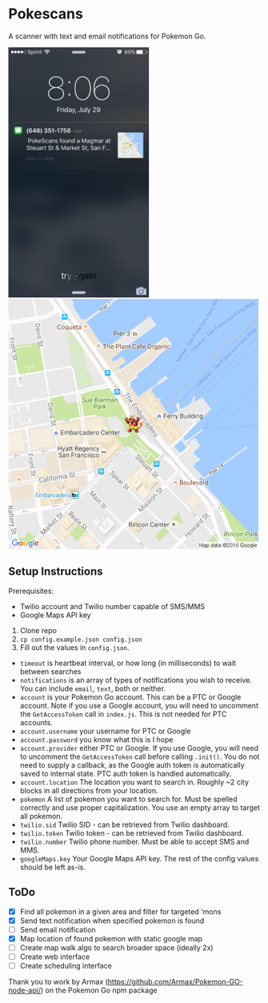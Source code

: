 # Pokescans
A scanner with text and email notifications for Pokemon Go.

<img src="./pokescans_text.png" height="500">
<img src="./pokescans_map.png" height="500">

## Setup Instructions

Prerequisites:
- Twilio account and Twilio number capable of SMS/MMS
- Google Maps API key

1. Clone repo
2. `cp config.example.json config.json`
3. Fill out the values in `config.json`.
  * `timeout` is heartbeat interval, or how long (in milliseconds) to wait between searches
  * `notifications` is an array of types of notifications you wish to receive. You can include `email`, `text`, both or neither.
  * `account` is your Pokemon Go account. This can be a PTC or Google account. Note if you use a Google account, you will need to uncomment the `GetAccessToken` call in `index.js`. This is not needed for PTC accounts.
  * `account.username` your username for PTC or Google
  * `account.password` you know what this is I hope
  * `account.provider` either PTC or Google. If you use Google, you will need to uncomment the `GetAccessToken` call before calling `.init()`. You do not need to supply a callback, as the Google auth token is automatically saved to internal state. PTC auth token is handled automatically.
  * `account.location` The location you want to search in. Roughly ~2 city blocks in all directions from your location.
  * `pokemon` A list of pokemon you want to search for. Must be spelled correctly and use proper capitalization. You use an empty array to target all pokemon.
  * `twilio.sid` Twilio SID - can be retrieved from Twilio dashboard.
  * `twilio.token` Twilio token - can be retrieved from Twilio dashboard.
  * `twilio.number` Twilio phone number. Must be able to accept SMS and MMS.
  * `googleMaps.key` Your Google Maps API key. The rest of the config values should be left as-is.

## ToDo
- [x] Find all pokemon in a given area and filter for targeted 'mons
- [x] Send text notification when specified pokemon is found
- [ ] Send email notification
- [x] Map location of found pokemon with static google map
- [ ] Create map walk algo to search broader space (ideally 2x)
- [ ] Create web interface
- [ ] Create scheduling interface

Thank you to work by Armax (https://github.com/Armax/Pokemon-GO-node-api/) on the Pokemon Go npm package
